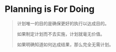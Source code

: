 # Planning is For Doing

> 计划唯一的目的是确保更好的执行以达成目的。
>
> 如果制定计划而不去实施，计划就毫无价值。
>
> 如果明确知道如何达成结果，那么完全无需计划。